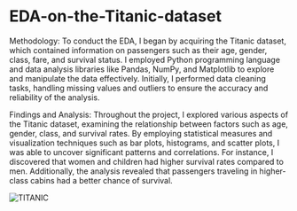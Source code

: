 # EDA-on-the-Titanic-dataset
Methodology:
To conduct the EDA, I began by acquiring the Titanic dataset, which contained information on passengers such as their age, gender, class, fare, and survival status. I employed Python programming language and data analysis libraries like Pandas, NumPy, and Matplotlib to explore and manipulate the data effectively. Initially, I performed data cleaning tasks, handling missing values and outliers to ensure the accuracy and reliability of the analysis.

Findings and Analysis:
Throughout the project, I explored various aspects of the Titanic dataset, examining the relationship between factors such as age, gender, class, and survival rates. By employing statistical measures and visualization techniques such as bar plots, histograms, and scatter plots, I was able to uncover significant patterns and correlations. For instance, I discovered that women and children had higher survival rates compared to men. Additionally, the analysis revealed that passengers traveling in higher-class cabins had a better chance of survival.

![TITANIC](https://github.com/Govind-Patidar-IIT-Dhanbad/EDA-on-the-Titanic-dataset/assets/111220646/d85ea573-8cb7-4a5c-9b9c-a0839145d3bd)

